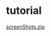 # tutorial
[screenShots.zip](https://github.com/Himanshu-parmar/tutorial/files/10267058/screenShots.zip)
